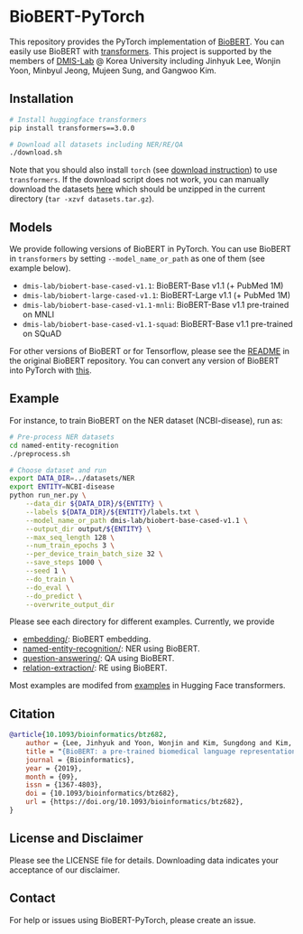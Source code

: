 # BioBERT-PyTorch
This repository provides the PyTorch implementation of [BioBERT](https://academic.oup.com/bioinformatics/article/36/4/1234/5566506).
You can easily use BioBERT with [transformers](https://github.com/huggingface/transformers).
This project is supported by the members of [DMIS-Lab](https://dmis.korea.ac.kr/) @ Korea University including Jinhyuk Lee, Wonjin Yoon, Minbyul Jeong, Mujeen Sung, and Gangwoo Kim.

## Installation
```bash
# Install huggingface transformers
pip install transformers==3.0.0

# Download all datasets including NER/RE/QA
./download.sh
```
Note that you should also install `torch` (see [download instruction](https://pytorch.org/)) to use `transformers`.
If the download script does not work, you can manually download the datasets [here](https://drive.google.com/file/d/1cGqvAm9IZ_86C4Mj7Zf-w9CFilYVDl8j/view?usp=sharing) which should be unzipped in the current directory (`tar -xzvf datasets.tar.gz`).

## Models
We provide following versions of BioBERT in PyTorch.
You can use BioBERT in `transformers` by setting `--model_name_or_path` as one of them (see example below).
* `dmis-lab/biobert-base-cased-v1.1`: BioBERT-Base v1.1 (+ PubMed 1M)
* `dmis-lab/biobert-large-cased-v1.1`: BioBERT-Large v1.1 (+ PubMed 1M)
* `dmis-lab/biobert-base-cased-v1.1-mnli`: BioBERT-Base v1.1 pre-trained on MNLI
* `dmis-lab/biobert-base-cased-v1.1-squad`: BioBERT-Base v1.1 pre-trained on SQuAD

For other versions of BioBERT or for Tensorflow, please see the [README](https://github.com/dmis-lab/biobert) in the original BioBERT repository.
You can convert any version of BioBERT into PyTorch with [this](https://github.com/huggingface/transformers/blob/master/src/transformers/convert_bert_original_tf_checkpoint_to_pytorch.py).

## Example
For instance, to train BioBERT on the NER dataset (NCBI-disease), run as:

```bash
# Pre-process NER datasets
cd named-entity-recognition
./preprocess.sh

# Choose dataset and run
export DATA_DIR=../datasets/NER
export ENTITY=NCBI-disease
python run_ner.py \
    --data_dir ${DATA_DIR}/${ENTITY} \
    --labels ${DATA_DIR}/${ENTITY}/labels.txt \
    --model_name_or_path dmis-lab/biobert-base-cased-v1.1 \
    --output_dir output/${ENTITY} \
    --max_seq_length 128 \
    --num_train_epochs 3 \
    --per_device_train_batch_size 32 \
    --save_steps 1000 \
    --seed 1 \
    --do_train \
    --do_eval \
    --do_predict \
    --overwrite_output_dir
```

Please see each directory for different examples. Currently, we provide
* [embedding/](https://github.com/dmis-lab/biobert-pytorch/tree/master/embedding): BioBERT embedding.
* [named-entity-recognition/](https://github.com/dmis-lab/biobert-pytorch/tree/master/named-entity-recognition): NER using BioBERT.
* [question-answering/](https://github.com/dmis-lab/biobert-pytorch/tree/master/question-answering): QA using BioBERT.
* [relation-extraction/](https://github.com/dmis-lab/biobert-pytorch/tree/master/relation-extraction): RE using BioBERT.

Most examples are modifed from [examples](https://github.com/huggingface/transformers/tree/master/examples) in Hugging Face transformers.

## Citation
```bibtex
@article{10.1093/bioinformatics/btz682,
    author = {Lee, Jinhyuk and Yoon, Wonjin and Kim, Sungdong and Kim, Donghyeon and Kim, Sunkyu and So, Chan Ho and Kang, Jaewoo},
    title = "{BioBERT: a pre-trained biomedical language representation model for biomedical text mining}",
    journal = {Bioinformatics},
    year = {2019},
    month = {09},
    issn = {1367-4803},
    doi = {10.1093/bioinformatics/btz682},
    url = {https://doi.org/10.1093/bioinformatics/btz682},
}
```

## License and Disclaimer
Please see the LICENSE file for details. Downloading data indicates your acceptance of our disclaimer.


## Contact
For help or issues using BioBERT-PyTorch, please create an issue.
